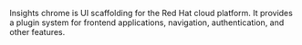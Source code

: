 Insights chrome is UI scaffolding for the Red Hat cloud platform. It provides a plugin system for frontend applications, navigation, authentication, and other features.

